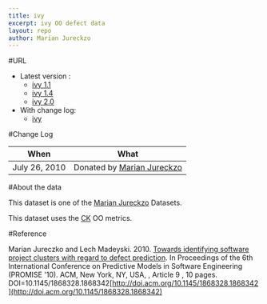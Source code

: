```yaml
---
title: ivy
excerpt: ivy OO defect data
layout: repo
author: Marian Jureckzo
---
```



#URL

  * Latest version :
    * [ivy 1.1](https://terapromise.csc.ncsu.edu:8443/svn/repo/defect/ck/ivy/ivy-1.1.csv)
    * [ivy 1.4](https://terapromise.csc.ncsu.edu:8443/svn/repo/defect/ck/ivy/ivy-1.4.csv)
    * [ivy 2.0](https://terapromise.csc.ncsu.edu:8443/svn/repo/defect/ck/ivy/ivy-2.0.csv)
  * With change log:
    * [ivy](https://terapromise.csc.ncsu.edu:8443/svn/repo/defect/ck/ivy/)

#Change Log

When | What
---- | ----
July 26, 2010 | Donated by [Marian Jureckzo](/repo/people)

#About the data

This dataset is one of the [Marian Jureckzo](/repo/people) Datasets.

This dataset uses the [CK](/repo/defect/ck) OO metrics.

#Reference

Marian Jureczko and Lech Madeyski. 2010. [Towards identifying software project clusters with regard to defect prediction](http://dl.acm.org/citation.cfm?id=1868328.1868342&coll=DL&dl=GUIDE&CFID=96280125&CFTOKEN=47274353). In
Proceedings of the 6th International Conference on Predictive
Models in Software Engineering (PROMISE '10). ACM, New York,
NY, USA, , Article 9 , 10 pages. DOI=10.1145/1868328.1868342[http://doi.acm.org/10.1145/1868328.1868342](http://doi.acm.org/10.1145/1868328.1868342)